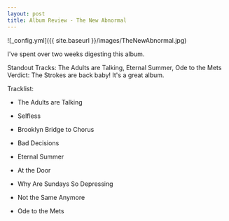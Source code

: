 ```yaml
---
layout: post
title: Album Review - The New Abnormal
---
```

![_config.yml]({{ site.baseurl }}/images/TheNewAbnormal.jpg)

I've spent over two weeks digesting this album. 


Standout Tracks: The Adults are Talking, Eternal Summer, Ode to the Mets
Verdict: The Strokes are back baby! It's a great album.

Tracklist:
- The Adults are Talking
    
- Selfless
- Brooklyn Bridge to Chorus
- Bad Decisions
- Eternal Summer
- At the Door
- Why Are Sundays So Depressing
- Not the Same Anymore
- Ode to the Mets